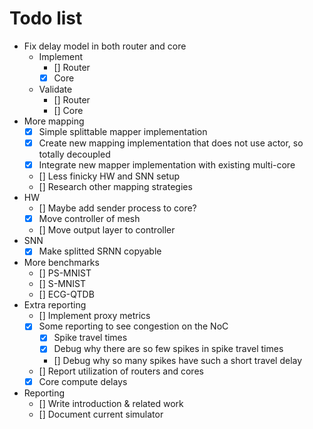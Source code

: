 # Todo list
- Fix delay model in both router and core
    - Implement
        - [] Router
        - [x] Core
    - Validate
        - [] Router
        - [] Core
- More mapping
    - [x] Simple splittable mapper implementation 
    - [x] Create new mapping implementation that does not use actor, so totally decoupled
    - [x] Integrate new mapper implementation with existing multi-core
    - [] Less finicky HW and SNN setup 
    - [] Research other mapping strategies
- HW
    - [] Maybe add sender process to core?
    - [x] Move controller of mesh
    - [] Move output layer to controller
- SNN
    - [x] Make splitted SRNN copyable
- More benchmarks
    - [] PS-MNIST
    - [] S-MNIST
    - [] ECG-QTDB
- Extra reporting
    - [] Implement proxy metrics
    - [x] Some reporting to see congestion on the NoC
        - [x] Spike travel times
        - [x] Debug why there are so few spikes in spike travel times
        - [] Debug why so many spikes have such a short travel delay
    - [] Report utilization of routers and cores
    - [x] Core compute delays
- Reporting
    - [] Write introduction & related work
    - [] Document current simulator